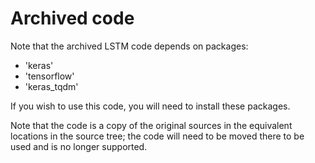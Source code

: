# Archived code

Note that the archived LSTM code depends on packages:
* 'keras'
* 'tensorflow'
* 'keras_tqdm'

If you wish to use this code, you will need to install these packages.

Note that the code is a copy of the original sources in the equivalent locations in the source tree; the code will need to be moved there to be used and is no longer supported.
